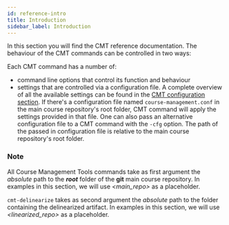 ```yaml
---
id: reference-intro
title: Introduction
sidebar_label: Introduction
---
```


In this section you will find the CMT reference documentation. The
behaviour of the CMT commands can be controlled in two ways:

Each CMT command has a number of:

- command line options that control its function
  and behaviour
- settings that are controlled via a 
  configuration file. A complete overview of all the available
  settings can be found in the
  [CMT configuration section](reference-config.md). If there's
  a configuration file named `course-management.conf` in the
  main course repository's root folder, CMT command will apply
  the settings provided in that file. One can also pass an
  alternative configuration file to a CMT command with the `-cfg`
  option. The path of the passed in configuration file is
  relative to the main course repository's root folder.

### Note

All Course Management Tools commands take as first argument
the _absolute_ path to the **_root_** folder of the **git** main
course repository. In examples in this section, we will use
_<main_repo>_ as a placeholder.

`cmt-delinearize` takes as second argument the _absolute_ path to
the folder containing the delinearized artifact. In examples in
this section, we will use _<linearized_repo>_ as a placeholder.



